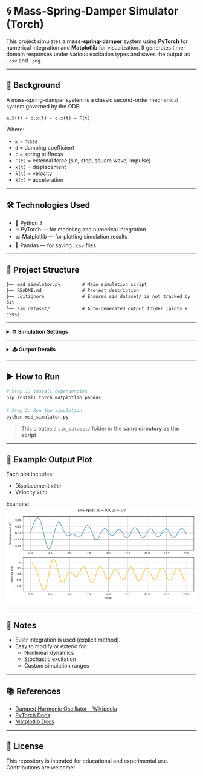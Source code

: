 # 🌀 Mass-Spring-Damper Simulator (Torch)

This project simulates a **mass-spring-damper** system using **PyTorch** for numerical integration and **Matplotlib** for visualization. It generates time-domain responses under various excitation types and saves the output as `.csv` and `.png`.

---

## 🧠 Background

A mass-spring-damper system is a classic second-order mechanical system governed by the ODE:

```
m.ẍ(t) + d.ẋ(t) + c.x(t) = F(t)
```

Where:
- `m` = mass  
- `d` = damping coefficient  
- `c` = spring stiffness  
- `F(t)` = external force (sin, step, square wave, impulse)  
- `x(t)` = displacement  
- `ẋ(t)` = velocity  
- `ẍ(t)` = acceleration

---

## 🛠️ Technologies Used

- 🐍 Python 3
- 🔥 PyTorch — for modeling and numerical integration
- 📊 Matplotlib — for plotting simulation results
- 📄 Pandas — for saving `.csv` files

---

## 📁 Project Structure

```
├── msd_simulator.py        # Main simulation script
├── README.md               # Project description
├── .gitignore              # Ensures sim_dataset/ is not tracked by Git
└── sim_dataset/            # Auto-generated output folder (plots + CSVs)
```

---

<details>
<summary><strong>⚙️ Simulation Settings</strong></summary>

### System Parameters

```python
params = {
  'm': 1.0,    # mass (kg)
  'd': 0.5,    # damping (Ns/m)
  'c': 4.0     # spring constant (N/m)
}
```

### Input Signal Types
- `sine`: smooth periodic signal
- `step`: jumps from 0 to 1 at t=1
- `square_wave`: toggles between -1 and 1
- `impulse`: sharp pulse at t=1

### Initial Conditions Used
- `[0.0, 1.0]`  
- `[1.0, 0.0]`  
- `[0.5, -0.5]`  
- `[0.0, 0.0]`  

</details>

---

<details>
<summary><strong>📤 Output Details</strong></summary>

- A total of **16 simulations** are performed: 4 inputs × 4 initial conditions
- Each result is saved in:
  - `.csv` with `time`, `x`, `xdot`
  - `.png` plot of displacement and velocity

### Output Folder
```
sim_dataset/
├── sine_x0_0.0_v0_1.0.csv
├── sine_x0_0.0_v0_1.0.png
├── ...
```

</details>

---

## ▶️ How to Run

```bash
# Step 1: Install dependencies
pip install torch matplotlib pandas

# Step 2: Run the simulation
python msd_simulator.py
```

> This creates a `sim_dataset/` folder in the **same directory as the script**.

---

## 🧪 Example Output Plot

Each plot includes:
- Displacement `x(t)`
- Velocity `ẋ(t)`

Example:
![Example](output.png)

---

## 📝 Notes

- Euler integration is used (explicit method).
- Easy to modify or extend for:
  - Nonlinear dynamics
  - Stochastic excitation
  - Custom simulation ranges

---

## 📚 References

- [Damped Harmonic Oscillator – Wikipedia](https://en.wikipedia.org/wiki/Damped_harmonic_oscillator)
- [PyTorch Docs](https://pytorch.org/docs/stable/index.html)
- [Matplotlib Docs](https://matplotlib.org/stable/contents.html)

---

## 📜 License

This repository is intended for educational and experimental use. Contributions are welcome!